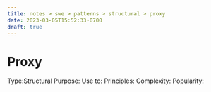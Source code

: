 ```yaml
---
title: notes > swe > patterns > structural > proxy
date: 2023-03-05T15:52:33-0700
draft: true
---
```

# Proxy
Type:Structural
Purpose:
Use to:
Principles:
Complexity:
Popularity:

